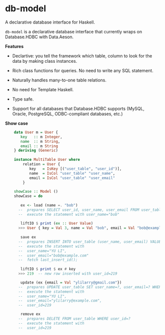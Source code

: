 # db-model

A declarative database interface for Haskell.

`db-model` is a declarative database interface that currently wraps on Database.HDBC with Data.Aeson.

__Features__

  * Declartive: you tell the framework which table, column to look for the data by making class instances.

  * Rich class functions for queries. No need to write any SQL statement.
  
  * Naturally handles many-to-one table relations.
  
  * No need for Template Haskell.
  
  * Type safe.
  
  * Support for all databases that Database.HDBC supports (MySQL, Oracle, PostgreSQL, ODBC-compliant databases, etc.)
  
__Show case__

```Haskell
    data User m = User {
       key   :: m Integer,
       name  :: m String,
       email :: m String
    } deriving (Generic)
   
    instance MultiTable User where
        relation = User {
           key   = IsKey [("user_table", "user_id")],
           name  = IsCol "user_table" "user_name",
           email = IsCol "user_table" "user_email"
        }
      
    showCase :: Model ()
    showCase = do
    
       ex <- load (name =. "bob") 
      --  prepares SELECT user_id, user_name, user_email FROM user_table WHERE user_name=? 
      --  execute the statement with user_name="bob" 
      
       liftIO $ print (ex :: User Value) 
      >>> User { key = Val 3, name = Val "bob", email = Val "bob@example.com" }
      
       save ex 
      --  prepares INSERT INTO user_table (user_name, user_email) VALUES (?, ?) 
      --  execute the statement with 
      --  user_name="YU LI", 
      --  user_email="bob@example.com" 
      --  fetch last_insert_id(); 
      
       liftIO $ print $ ex # key
      >>> 219  -- new row inserted with user_id=219

       update (ex {email = Val "ylilarry@gmail.com"}) 
      --  prepares UPDATE user_table SET user_name=?, user_email=? WHERE user_id=? 
      --  execute the statement with 
      --  user_name="YU LI", 
      --  user_email="ylilarry@example.com", 
      --  user_id=219 

       remove ex 
      --  prepares DELETE FROM user_table WHERE user_id=? 
      --  execute the statement with 
      --  user_id=219 
      
```

